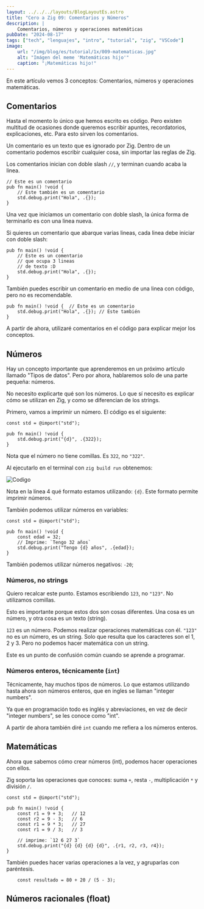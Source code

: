 ```yaml
---
layout: ../../../layouts/BlogLayoutEs.astro
title: "Cero a Zig 09: Comentarios y Números"
description: |
    Comentarios, números y operaciones matemáticas
pubDate: "2024-08-17"
tags: ["tech", "lenguajes", "intro", "tutorial", "zig", "VSCode"]
image: 
    url: "/img/blog/es/tutorial/1x/009-matematicas.jpg"
    alt: "Imágen del meme 'Matemáticas hijo'"
    caption: "¡Matemáticas hijo!"
---
```


En este artículo vemos 3 conceptos: Comentarios, números
y operaciones matemáticas.


## Comentarios

Hasta el momento lo único que hemos escrito es código.
Pero existen multitud de ocasiones donde queremos escribir
apuntes, recordatorios, explicaciones, etc. Para esto sirven
los comentarios.

Un comentario es un texto que es ignorado por Zig. Dentro
de un comentario podemos escribir cualquier cosa, sin importar
las reglas de Zig.

Los comentarios inician con doble slash `//`,
y terminan cuando acaba la linea.


```zig
// Este es un comentario
pub fn main() !void {
    // Este también es un comentario
    std.debug.print("Hola", .{});
}
```

Una vez que iniciamos un comentario con doble slash,
la única forma de terminarlo es con una linea nueva.

Si quieres un comentario que abarque varias lineas,
cada linea debe iniciar con doble slash:

```zig
pub fn main() !void {
    // Este es un comentario
    // que ocupa 3 lineas
    // de texto :D
    std.debug.print("Hola", .{});
}
```

También puedes escribir un comentario en
medio de una linea con código, pero no
es recomendable.

```zig
pub fn main() !void {  // Este es un comentario
    std.debug.print("Hola", .{}); // Este también
}
```

A partir de ahora, utilizaré comentarios en el código
para explicar mejor los conceptos.


## Números

Hay un concepto importante que aprenderemos en un
próximo artículo llamado "Tipos de datos". Pero por
ahora, hablaremos solo de una parte pequeña: números.

No necesito explicarte qué son los números. Lo que
sí necesito es explicar cómo se utilizan en Zig,
y como se diferencian de los strings.

Primero, vamos a imprimir un número. El código
es el siguiente:

```zig
const std = @import("std");

pub fn main() !void {
    std.debug.print("{d}", .{322});
}
```

Nota que el número no tiene comillas. Es `322`,
no `"322"`.

Al ejecutarlo en el terminal con `zig build run`
obtenemos:


![Codigo](/img/blog/es/tutorial/1x/010.jpg)

Nota en la línea 4 qué formato estamos utilizando:
`{d}`. Este formato permite imprimir números.


También podemos utilizar números en variables:

```zig
const std = @import("std");

pub fn main() !void {
    const edad = 32;
    // Imprime: `Tengo 32 años`
    std.debug.print("Tengo {d} años", .{edad});
}
```

También podemos utilizar números negativos: `-20`;



### Números, no strings

Quiero recalcar este punto. Estamos escribiendo
`123`, no `"123"`. No utilizamos comillas.

Esto es importante porque estos dos son cosas
diferentes. Una cosa es un número, y otra cosa
es un texto (string).

`123` es un número. Podemos realizar operaciones
matemáticas con él. `"123"` no es un número,
es un string. Solo que resulta que los caracteres
son el 1, 2 y 3. Pero no podemos hacer matemática
con un string.

Este es un punto de confusión común cuando se
aprende a programar.


### Números enteros, técnicamente (`int`)

Técnicamente, hay muchos tipos de números.
Lo que estamos utilizando hasta ahora son números 
enteros, que en ingles se llaman "integer numbers".

Ya que en programación todo es inglés y abreviaciones,
en vez de decir "integer numbers", se les conoce como
"int".

A partir de ahora también diré `int` cuando me
refiera a los números enteros.


## Matemáticas

Ahora que sabemos cómo crear números (int), podemos hacer
operaciones con ellos.

Zig soporta las operaciones que conoces: suma `+`,
resta `-`, multiplicación `*` y división `/`.

```zig
const std = @import("std");

pub fn main() !void {
    const r1 = 9 + 3;   // 12
    const r2 = 9 - 3;   // 6
    const r1 = 9 * 3;   // 27
    const r1 = 9 / 3;   // 3

    // imprime: `12 6 27 3`
    std.debug.print("{d} {d} {d} {d}", .{r1, r2, r3, r4});
}
```

También puedes hacer varias operaciones a la vez, y
agruparlas con paréntesis.

```zig
    const resultado = 80 + 20 / (5 - 3);
```




## Números racionales (float)


